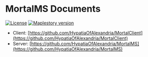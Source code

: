 # MortalMS Documents

[![License](https://img.shields.io/badge/license-AGPL%20v3%2B-brightgreen.svg)](https://www.gnu.org/licenses/agpl-3.0.html)
[![Maplestory version](https://img.shields.io/badge/Maplestory-GMS_v83-orange.svg)](https://en.wikipedia.org/wiki/MapleStory)

* Client: [https://github.com/HypatiaOfAlexandria/MortalClient](https://github.com/HypatiaOfAlexandria/MortalClient)
* Server: [https://github.com/HypatiaOfAlexandria/MortalMS](https://github.com/HypatiaOfAlexandria/MortalMS)
